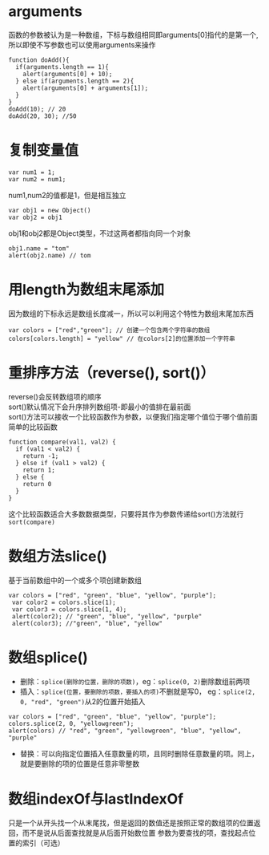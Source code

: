 # arguments
  函数的参数被认为是一种数组，下标与数组相同即arguments[0]指代的是第一个,<br />
  所以即使不写参数也可以使用arguments来操作
  ```
  function doAdd(){
    if(arguments.length == 1){
      alert(arguments[0] + 10);
    } else if(arguments.length == 2){
      alert(arguments[0] + arguments[1]);
    }
  }
  doAdd(10); // 20
  doAdd(20, 30); //50
  ```
  
# 复制变量值
```
var num1 = 1;
var num2 = num1;
```
num1,num2的值都是1，但是相互独立
```
var obj1 = new Object()
var obj2 = obj1
```
obj1和obj2都是Object类型，不过这两者都指向同一个对象
```
obj1.name = "tom"
alert(obj2.name) // tom
```
# 用length为数组末尾添加
 因为数组的下标永远是数组长度减一，所以可以利用这个特性为数组末尾加东西
 ```
 var colors = ["red","green"]; // 创建一个包含两个字符串的数组
 colors[colors.length] = "yellow" // 在colors[2]的位置添加一个字符串
 ```
 
# 重排序方法（reverse(), sort()）
  reverse()会反转数组项的顺序<br />
  sort()默认情况下会升序排列数组项-即最小的值排在最前面<br />
  sort()方法可以接收一个比较函数作为参数，以便我们指定哪个值位于哪个值前面<br />
  简单的比较函数
  
  ```
  function compare(val1, val2) {
    if (val1 < val2) {
      return -1;
    } else if (val1 > val2) {
      return 1;
    } else {
      return 0
    }
  }
  ```
 这个比较函数适合大多数数据类型，只要将其作为参数传递给sort()方法就行`sort(compare)`
 
# 数组方法slice()
 基于当前数组中的一个或多个项创建新数组
 ```
 var colors = ["red", "green", "blue", "yellow", "purple"];
  var color2 = colors.slice(1);
  var color3 = colors.slice(1, 4);
  alert(color2); // "green", "blue", "yellow", "purple"
  alert(color3); //"green", "blue", "yellow"
 ```
 
# 数组splice()
  * 删除：`splice(删除的位置，删除的项数)`，eg：`splice(0, 2)`删除数组前两项
  * 插入：`splice(位置，要删除的项数，要插入的项)`不删就是写0， eg：`splice(2, 0, "red", "green")`从2的位置开始插入
  ```
  var colors = ["red", "green", "blue", "yellow", "purple"];
  colors.splice(2, 0, "yellowgreen");
  alert(colors) // "red", "green", "yellowgreen", "blue", "yellow", "purple"
  ```
  * 替换：可以向指定位置插入任意数量的项，且同时删除任意数量的项。同上，就是要删除的项的位置是任意非零整数
  
# 数组indexOf与lastIndexOf
  只是一个从开头找一个从末尾找，但是返回的数值还是按照正常的数组项的位置返回，而不是说从后面查找就是从后面开始数位置
  参数为要查找的项，查找起点位置的索引（可选）